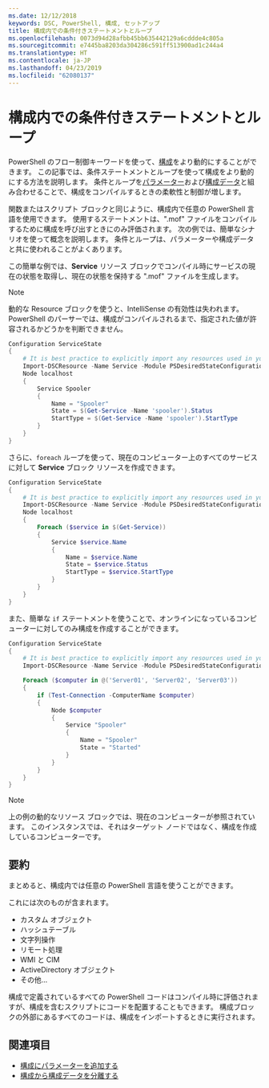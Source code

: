 ```yaml
---
ms.date: 12/12/2018
keywords: DSC, PowerShell, 構成, セットアップ
title: 構成内での条件付きステートメントとループ
ms.openlocfilehash: 0073d94d28afbb45bb635442129a6cddde4c805a
ms.sourcegitcommit: e7445ba8203da304286c591ff513900ad1c244a4
ms.translationtype: HT
ms.contentlocale: ja-JP
ms.lasthandoff: 04/23/2019
ms.locfileid: "62080137"
---
```

# <a name="conditional-statements-and-loops-in-configurations"></a>構成内での条件付きステートメントとループ

PowerShell のフロー制御キーワードを使って、[構成](configurations.md)をより動的にすることができます。 この記事では、条件ステートメントとループを使って構成をより動的にする方法を説明します。 条件とループを[パラメーター](add-parameters-to-a-configuration.md)および[構成データ](configData.md)と組み合わせることで、構成をコンパイルするときの柔軟性と制御が増します。

関数またはスクリプト ブロックと同じように、構成内で任意の PowerShell 言語を使用できます。 使用するステートメントは、".mof" ファイルをコンパイルするために構成を呼び出すときにのみ評価されます。 次の例では、簡単なシナリオを使って概念を説明します。 条件とループは、パラメーターや構成データと共に使われることがよくあります。

この簡単な例では、**Service** リソース ブロックでコンパイル時にサービスの現在の状態を取得し、現在の状態を保持する ".mof" ファイルを生成します。

> [!NOTE]
> 動的な Resource ブロックを使うと、IntelliSense の有効性は失われます。 PowerShell のパーサーでは、構成がコンパイルされるまで、指定された値が許容されるかどうかを判断できません。

```powershell
Configuration ServiceState
{
    # It is best practice to explicitly import any resources used in your Configurations.
    Import-DSCResource -Name Service -Module PSDesiredStateConfiguration
    Node localhost
    {
        Service Spooler
        {
            Name = "Spooler"
            State = $(Get-Service -Name 'spooler').Status
            StartType = $(Get-Service -Name 'spooler').StartType
        }
    }
}
```

さらに、`foreach` ループを使って、現在のコンピューター上のすべてのサービスに対して **Service** ブロック リソースを作成できます。

```powershell
Configuration ServiceState
{
    # It is best practice to explicitly import any resources used in your Configurations.
    Import-DSCResource -Name Service -Module PSDesiredStateConfiguration
    Node localhost
    {
        Foreach ($service in $(Get-Service))
        {
            Service $service.Name
            {
                Name = $service.Name
                State = $service.Status
                StartType = $service.StartType
            }
        }
    }
}
```

また、簡単な `if` ステートメントを使うことで、オンラインになっているコンピューターに対してのみ構成を作成することができます。

```powershell
Configuration ServiceState
{
    # It is best practice to explicitly import any resources used in your Configurations.
    Import-DSCResource -Name Service -Module PSDesiredStateConfiguration

    Foreach ($computer in @('Server01', 'Server02', 'Server03'))
    {
        if (Test-Connection -ComputerName $computer)
        {
            Node $computer
            {
                Service "Spooler"
                {
                    Name = "Spooler"
                    State = "Started"
                }
            }
        }
    }
}
```

> [!NOTE]
> 上の例の動的なリソース ブロックでは、現在のコンピューターが参照されています。 このインスタンスでは、それはターゲット ノードではなく、構成を作成しているコンピューターです。

<!---
Mention Get-DSCConfigurationFromSystem
-->

## <a name="summary"></a>要約

まとめると、構成内では任意の PowerShell 言語を使うことができます。

これには次のものが含まれます。

- カスタム オブジェクト
- ハッシュテーブル
- 文字列操作
- リモート処理
- WMI と CIM
- ActiveDirectory オブジェクト
- その他...

構成で定義されているすべての PowerShell コードはコンパイル時に評価されますが、構成を含むスクリプトにコードを配置することもできます。 構成ブロックの外部にあるすべてのコードは、構成をインポートするときに実行されます。

## <a name="see-also"></a>関連項目

- [構成にパラメーターを追加する](add-parameters-to-a-configuration.md)
- [構成から構成データを分離する](configData.md)
